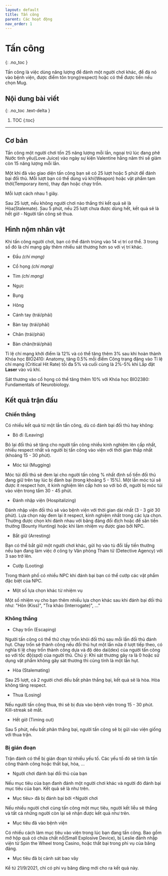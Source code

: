 ```yaml
---
layout: default
title: Tấn công
parent: Các hoạt động
nav_order: 1
---
```


# Tấn công
{: .no_toc }

Tấn công là việc dùng năng lượng để đánh một người chơi khác, để đá nó vào bệnh viện, được điểm tôn trọng(respect) hoặc có thể được tiền nếu chọn Mug.

## Nội dung bài viết
{: .no_toc .text-delta }

1. TOC
{:toc}

---

## Cơ bản

Tấn công một người chơi tốn 25 năng lượng mỗi lần, ngoại trừ lúc đang phê Nước tình yêu(Love Juice) vào ngày sự kiện Valentine hằng năm thì sẽ giảm còn 15 năng lượng mỗi lần.

Một khi đã vào giao diện tấn công bạn sẽ có 25 lượt hoặc 5 phút để đánh bại đối thủ. Mỗi lượt bạn có thể dùng vũ khí(Weapon) hoặc vật phẩm tạm thời(Temporary item), thay đạn hoặc chạy trốn.

Mỗi lượt cách nhau 1 giây.

Sau 25 lượt, nếu không người chơi nào thắng thì kết quả sẽ là Hòa(Stalemate). Sau 5 phút, nếu 25 lượt chưa được dùng hết, kết quả sẽ là hết giờ - Người tấn công sẽ thua.

## Hình nộm nhân vật

Khi tấn công người chơi, bạn có thể đánh trúng vào 14 vị trí cơ thể. 3 trong số đó là chí mạng gây thêm nhiều sát thương hơn so với vị trí khác.

- Đầu _(chí mạng)_

- Cổ họng _(chí mạng)_

- Tim _(chí mạng)_

- Ngực

- Bụng

- Hông

- Cánh tay (trái/phải)

- Bàn tay (trái/phải)

- Chân (trái/phải)

- Bàn chân(trái/phải)

Tỉ lệ chí mạng khởi điểm là 12% và có thể tăng thêm 3% sau khi hoàn thành Khóa học BIO2410: Anatomy, tăng 0.5% mỗi điểm Công trạng  đặng vào Tỉ lệ chí mạng (Critical Hit Rate) tối đa 5% và cuối cùng là 2%-5% khi Lắp đặt **Laser** vào vũ khí.

Sát thương vào cổ họng có thể tăng thêm 10% với Khóa học BIO2380: Fundamentals of Neurobiology.

## Kết quả trận đấu

### Chiến thắng

Có nhiều kết quả từ một lần tấn công, dù có đánh bại đối thủ hay không:

- Bỏ đi (Leaving)

Bỏ lại đối thủ sẽ tăng cho người tấn công nhiều kinh nghiệm lên cấp nhất, nhiều respect nhất và người bị tấn công vào viện với thời gian thấp nhất (khoảng 15 - 30 phút).

- Móc túi (Mugging)

Móc túi đối thủ sẽ đem lại cho người tấn công % nhất định số tiền đối thủ đang giữ trên tay lúc bị đánh bại (trong khoảng 5 - 15%). Một lần móc túi sẽ được ít respect hơn, ít kinh nghiệm lên cấp hơn so với bỏ đi, người bị móc túi vào viện trong tầm 30 - 45 phút.

- Đánh nhập viện (Hospitalizing)

Đánh nhập viện đối thủ sẽ vào bệnh viện với thời gian dài nhất (3 - 3 giờ 30 phút). Lựa chọn này đem lại ít respect, kinh nghiệm nhất trong các lựa chọn. Thường được chọn khi đánh nhau với băng đảng đối địch hoặc để săn tiền thưởng (Bounty Hunting) hoặc khi làm nhiệm vụ được giao bởi NPC.

- Bắt giữ (Arresting)

Bạn có thể bắt giữ một người chơi khác, gửi họ vào tù đổi lấy tiền thưởng nếu bạn đang làm việc ở công ty Văn phòng Thám tử (Detective Agency) với 3 sao trở lên.

- Cướp (Looting)

Trong thành phố có nhiều NPC khi đánh bại bạn có thể cướp các vật phẩm đặc biệt của NPC.

- Một số lựa chọn khác từ nhiệm vụ

Một số nhiệm vụ cho bạn thêm nhiều lựa chọn khác sau khi đánh bại đối thủ như: "Hôn (Kiss)", "Tra khảo (Interrogate)", ..."

### Không thắng

- Chạy trốn (Escaping)

Người tấn công có thể thử chạy trốn khỏi đối thủ sau mỗi lần đối thủ đánh hụt. Chạy trốn sẽ thành công nếu đối thủ hụt một lần nữa ở lượt tiếp theo, có nghĩa tỉ lệ chạy trốn thành công dựa và độ dẻo dai(dex) của người tấn công so với tốc độ(spd) của người thủ. Chú ý: Khi sát thương gây ra là 0 hoặc sử dụng vật phẩm không gây sát thương thì cũng tính là một lần hụt.

- Hòa (Stalemating)

Sau 25 lượt, cả 2 người chơi đều bất phân thắng bại, kết quả sẽ là hòa. Hòa không tăng respect.

- Thua (Losing)

Nếu người tấn công thua, thì sẽ bị đưa vào bệnh viện trong 15 - 30 phút. Kill-streak sẽ mất.

- Hết giờ (Timing out)

Sau 5 phút, nếu bất phân thắng bại, người tấn công sẽ bị gửi vào viện giống với thua trận.

### Bị gián đoạn
Trận đánh có thể bị gián đoạn từ nhiều yếu tố. Các yếu tố đó sẽ tính là tấn công thành công hoặc thất bại, hòa, ...

- Người chơi đánh bại đối thủ của bạn

Nếu mục tiêu của bạn đanh đánh một người chơi khác và người đó đánh bại mục tiêu của bạn. Kết quả sẽ là như trên.

- Mục tiêu> đã bị đánh bại bởi <Người chơi

Nếu nhiều người chơi cùng tấn công một mục tiêu, người kết liễu sẽ thắng và tất cả những người còn lại sẽ nhận được kết quả như trên.

- Mục tiêu đã vào bệnh viện

Có nhiều cách làm mục tiêu vào viện trong lúc bạn đang tấn công. Bao gồm mở hộp quả có chứa chất nổ(Small Explosive Device), bị Leslie đánh nhập viện từ Spin the Wheel trong Casino, hoặc thất bại trong phi vụ của băng đảng.

- Mục tiêu đã bị cảnh sát bao vây

Kể từ 21/9/2021, chỉ có phi vụ băng đảng mới cho ra kết quả này.


